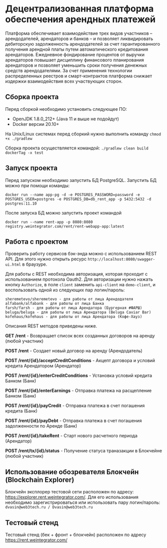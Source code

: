 # Децентрализованная платформа обеспечения арендных платежей

Платформа обеспечивает взаимодействие трех видов участников – арендодателей, 
арендаторов и банков – и позволяет ликвидировать дебиторскую задолженность 
арендодателей за счет гарантированного получения арендной платы путем автоматического 
кредитования арендаторов. Ежедневное фондирование процентов от выручки арендаторов 
повышает дисциплину финансового планирования арендаторов и позволяет уменьшить сроки 
получения денежных средств арендодателями. За счет применения технологии распределенных 
реестров и смарт-контрактов платформа снижает издержки 
взаимодействия всех участвующих сторон.

## Сборка проекта

Перед сборкой необходимо установить следующее ПО:
- OpenJDK 1.8.0_212+ (Java 11 и выше не подойдут)
- Docker версии 20.10+

На Unix/Linux системах перед сборкий нужно выполнить команду `chmod +x ./gradlew`

Сборка проекта осуществляется командой: `./gradlew clean build dockerTag -x test`

## Запуск проекта

Перед запуском необходимо запустить БД PostgreSQL. 
Запустить БД можно при помощи команды:

```
docker run --name app-pg -d -e POSTGRES_PASSWORD=password -e POSTGRES_USER=postgres -e POSTGRES_DB=db_rent_app -p 5432:5432 -d postgres:11.10
```

После запуска БД можно запустить проект командой 

```
docker run --name rent-app -p 8080:8080 registry.weintegrator.com/rent/rent-webapp-app:latest   
```

## Работа с проектом

Проверить работу сервисов бэк-энда можно с использованием REST API. Для этого нужно открыть
ресурс `http://localhost:8080/swagger-ui.html` в браузуре. 

Для работы с REST необходима авторизация, которая проходит с использованием протокола Oauth2.
Для авторизации нужно нажать кнопку `Authorize`, в поле `client` 
заменить `api-client` на `demo-client`, и воспользовать одной из следующих пар логин/пароль:

```
sheremetevo/sheremetevo - для работы от лица Арендодателя
alfabank/alfabank - для работы от лица Банка
farsh/farsh - для работы от лица Арендатора (Бургерная #ФАРШ)
beluga/beluga - для работы от лица Арендатора (Beluga Caviar Bar)
kofehaus/kofehaus - для работы от лица Арендатора (Кофе-Хауз)
```

Описания REST методов приведены ниже.

**GET /rent** - Возвращает список всех созданных договоров на аренду (любой участник)

**POST /rent** - Создает новый договор на аренду (Арендодатель)

**POST /rent/{id}/acceptCreditConditions** - Акцепт договора и условий кредита Арендатором (Арендатор)

**POST /rent/{id}/enterCreditConditions** - Установка условий кредита Банком (Банк)

**POST /rent/{id}/enterEarnings** - Отправка платежа на расщепление Банком (Банк)

**POST /rent/{id}/payCredit** - Отправка платежа в счет погашения кредита (Банк)

**POST /rent/{id}/payDebt** - Отправка платежа в счет погашения задолженности по Аренде (Банк)

**POST /rent/{id}/takeRent** - Старт нового расчетного периода (Арендатор)

**POST /rent/tx/{id}/status** - Получение статуса траназакции в Блокчейне (любой участник)

## Использование обозревателя Блокчейн (Blockchain Explorer)

Блокчейн эксплорер тестовой сети расположен по адресу: https://explorer.rent.weintegrator.com/.
Для его использования необходимо зарегистрироваться или использовать пару логин/пароль: `dvasin@web3tech.ru / Dvasin@web3tech.ru` 

## Тестовый стенд

Тестовый стенд (бек + фронт + блокчейн) расположен по адресу https://rent.weintegrator.com/